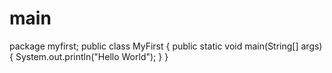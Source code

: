 # main
package myfirst;  public class MyFirst {      public static void main(String[] args) {        System.out.println("Hello World");     }      }
